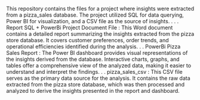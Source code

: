 This repository contains the files for a project where insights were extracted from a pizza_sales database. 
The project utilized SQL for data querying, Power BI for visualization, and a CSV file as the source of insights.
.
.
.
Report SQL + PowerBi Project Document File : This Word document contains a detailed report summarizing the insights extracted from the pizza store database. It covers customer preferences, order trends, and operational efficiencies identified during the analysis.
.
.
PowerBi Pizza Sales Report : The Power BI dashboard provides visual representations of the insights derived from the database. Interactive charts, graphs, and tables offer a comprehensive view of the analyzed data, making it easier to understand and interpret the findings.
.
.
pizza_sales_csv : This CSV file serves as the primary data source for the analysis. It contains the raw data extracted from the pizza store database, which was then processed and analyzed to derive the insights presented in the report and dashboard.
